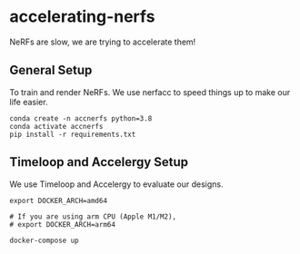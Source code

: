 # accelerating-nerfs
NeRFs are slow, we are trying to accelerate them!

## General Setup
To train and render NeRFs. We use nerfacc to speed things up to make our life easier.
```
conda create -n accnerfs python=3.8
conda activate accnerfs
pip install -r requirements.txt
```

## Timeloop and Accelergy Setup
We use Timeloop and Accelergy to evaluate our designs.
```
export DOCKER_ARCH=amd64

# If you are using arm CPU (Apple M1/M2), 
# export DOCKER_ARCH=arm64 

docker-compose up
```

